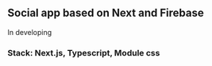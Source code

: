 ## Social app based on Next and Firebase

In developing

### Stack: Next.js, Typescript, Module css
